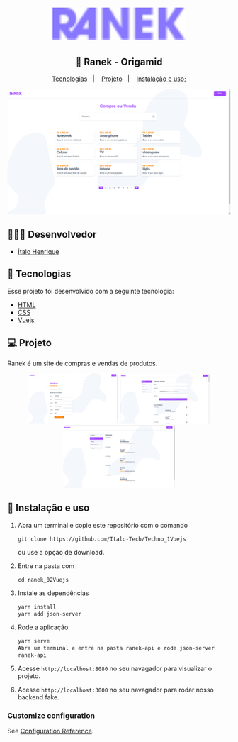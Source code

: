 <div>
    <h1 align="center">
        <img alt="Ranek" title="#Ranek" src="/ranek-github/ranek.svg" width="300px" />
    </h1>
</div>

<div align="center">
    <h2> 🚀 Ranek - Origamid </h2>
</div>

<p align="center">
  <a href="#rocket-tecnologias">Tecnologias</a>&nbsp;&nbsp;&nbsp;|&nbsp;&nbsp;&nbsp;
  <a href="#-projeto">Projeto</a>&nbsp;&nbsp;&nbsp;|&nbsp;&nbsp;&nbsp;
  <a href="#wrench-instalação-e-uso">Instalação e uso</a>;
</p>

<div align="center">
  <img alt="Frontend-Web" src="./ranek-github/ranek-1.png">
</div>

## 👨🏼‍💻 Desenvolvedor

- [Ítalo Henrique](https://www.linkedin.com/in/italo-tech/)

## :rocket: Tecnologias

Esse projeto foi desenvolvido com a seguinte tecnologia:

- [HTML](https://devdocs.io/html/)
- [CSS](https://devdocs.io/css/)
- [Vuejs](https://vuex.vuejs.org/)

## 💻 Projeto

Ranek é um site de compras e vendas de produtos.

<div align="center">
  <img alt="" src="./ranek-github/ranek-2.png" width="40%">
  <img alt="" src="./ranek-github/ranek-3.png" width="40%">
  <img alt="" src="./ranek-github/ranek-4.png" width="50%">
</div>

## :wrench: Instalação e uso
1) Abra um terminal e copie este repositório com o comando
    ```
    git clone https://github.com/Italo-Tech/Techno_1Vuejs
    ```
   ou use a opção de download.

2) Entre na pasta com
    ```
    cd ranek_02Vuejs
    ```

3) Instale as dependências

    ```
    yarn install
    yarn add json-server
    ```

4) Rode a aplicação:
    ```
    yarn serve
    Abra um terminal e entre na pasta ranek-api e rode json-server ranek-api
    ```

5) Acesse ```http://localhost:8080``` no seu navagador para visualizar o projeto.
5) Acesse ```http://localhost:3000``` no seu navagador para rodar nosso backend fake.

### Customize configuration
See [Configuration Reference](https://cli.vuejs.org/config/).
